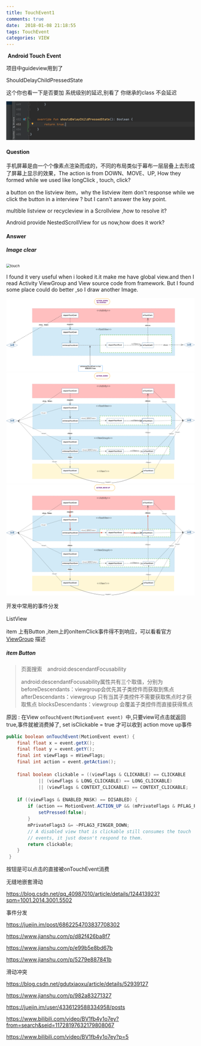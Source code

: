 ```yaml
---
title: TouchEvent1
comments: true
date:  2018-01-08 21:18:55
tags: TouchEvent
categories: VIEW
---
```


​																	**Android Touch Event**



项目中guideview用到了

ShouldDelayChildPressedState

这个你也看一下是否要加 系统级别的延迟,别看了 你继承的class 不会延迟

<img src="TouchEvent1/ShouldDelayChildPressedState.png" alt="ShouldDelayChildPressedState" style="zoom: 50%;" />



#### Question

手机屏幕是由一个个像素点渲染而成的，不同的布局类似于幕布一层层叠上去形成了屏幕上显示的效果，The action is from  DOWN、MOVE、UP, How they formed while we used like longClick , touch, click?

a button on the listview item，why the listview item don't response while we click the button in a interview ?  but I cann't answer the key point.

multible listview or recycleview in a  Scrollview  ,how to resolve it?

Android provide NestedScrollView for us now,how does it work?

#### Answer

##### Image  clear

<img src="TouchEvent1/Screen_touch_event.png" alt="touch" style="zoom: 67%;" />



I found it very useful when i looked it.it make me have global view.and then I read Activity ViewGroup and View source code from framework. But I found some place could do better ,so I draw another Image.

<img src="TouchEvent1/ACTION_DOWN No childView.png" alt="action down" style="zoom:67%;" />





<img src="TouchEvent1/ACTION_DOWN.png" alt="down" style="zoom:67%;" />





<img src="TouchEvent1/ACTION_MOVE UP.png" alt="move" style="zoom:67%;" />



开发中常用的事件分发

ListView　

item 上有Button ,item上的onItemClick事件得不到响应，可以看看官方[ViewGroup](https://developer.android.com/reference/android/view/ViewGroup.html#attr_android:descendantFocusability) 描述

##### item Button

> 页面搜索　android:descendantFocusability
>
> android:descendantFocusability属性共有三个取值，分别为
> beforeDescendants：viewgroup会优先其子类控件而获取到焦点
> afterDescendants：viewgroup 只有当其子类控件不需要获取焦点时才获取焦点
> blocksDescendants：viewgroup 会覆盖子类控件而直接获得焦点

原因 : 在View `onTouchEvent(MotionEvent event) `中,只要view可点击就返回true,事件就被消费掉了,
    set isClickable = true  才可以收到 action move up事件



```java
public boolean onTouchEvent(MotionEvent event) {
    final float x = event.getX();
    final float y = event.getY();
    final int viewFlags = mViewFlags;
    final int action = event.getAction();

    final boolean clickable = ((viewFlags & CLICKABLE) == CLICKABLE
            || (viewFlags & LONG_CLICKABLE) == LONG_CLICKABLE)
            || (viewFlags & CONTEXT_CLICKABLE) == CONTEXT_CLICKABLE;

    if ((viewFlags & ENABLED_MASK) == DISABLED) {
        if (action == MotionEvent.ACTION_UP && (mPrivateFlags & PFLAG_PRESSED) != 0) {
            setPressed(false);
        }
        mPrivateFlags3 &= ~PFLAG3_FINGER_DOWN;
        // A disabled view that is clickable still consumes the touch
        // events, it just doesn't respond to them.
        return clickable;
    }
 }
```

按钮是可以点击的直接被onTouchEvent消费



无缝地嵌套滑动

https://blog.csdn.net/qq_40987010/article/details/124413923?spm=1001.2014.3001.5502



事件分发

https://juejin.im/post/6862254703837708302

https://www.jianshu.com/p/d82f426ba8f7

https://www.jianshu.com/p/e99b5e8bd67b

https://www.jianshu.com/p/5279e887841b

滑动冲突

https://blog.csdn.net/gdutxiaoxu/article/details/52939127

https://www.jianshu.com/p/982a83271327

https://juejin.im/user/4336129588334958/posts



https://www.bilibili.com/video/BV1fb4y1o7ey?from=search&seid=11728197632179808067

https://www.bilibili.com/video/BV1fb4y1o7ey?p=5

